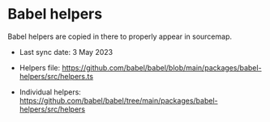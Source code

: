 # Babel helpers

Babel helpers are copied in there to properly appear in sourcemap.

- Last sync date: 3 May 2023

- Helpers file: https://github.com/babel/babel/blob/main/packages/babel-helpers/src/helpers.ts
- Individual helpers: https://github.com/babel/babel/tree/main/packages/babel-helpers/src/helpers
